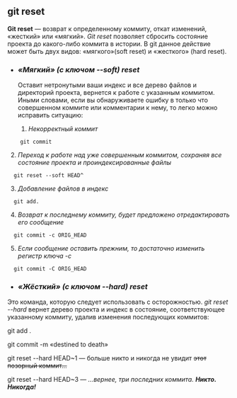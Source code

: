 ## git reset

**Git reset** — возврат к определенному коммиту, откат изменений, «жесткий» или «мягкий». *Git reset* позволяет сбросить состояние проекта до какого-либо коммита в истории. В git данное действие может быть двух видов: «мягкого»(soft reset) и «жесткого» (hard reset).

- ### ***«Мягкий» (с ключом --soft) reset*** 
  Оставит нетронутыми ваши индекс и все дерево файлов и директорий проекта, вернется к работе с указанным коммитом. Иными словами, если вы обнаруживаете ошибку в только что совершенном коммите или комментарии к нему, то легко можно исправить ситуацию:

  1. *Некорректный коммит*

```
    git commit
```    

  2. *Переход к работе над уже совершенным коммитом, сохраняя все состояние проекта и проиндексированные файлы* 

```
  git reset --soft HEAD^
```

  3. *Добавление файлов в индекс* 

```
  git add.
```

  4. *Возврат к последнему коммиту, будет предложено отредактировать его сообщение*

```
  git commit -c ORIG_HEAD
```

  5. *Если сообщение оставить прежним, то достаточно изменить регистр ключа -с*

```  
  git commit -C ORIG_HEAD
```

- ### ***«Жёсткий» (с ключом --hard) reset*** 

 Это команда, которую следует использовать с осторожностью. *git reset --hard* вернет дерево проекта и индекс в состояние, соответствующее указанному коммиту, удалив изменения последующих коммитов:
 


git add .

git commit -m «destined to death»

git reset --hard HEAD~1 — больше никто и никогда не увидит ~~этот позорный коммит...~~

git reset --hard HEAD~3 — *...вернее, три последних коммита.* ***Никто. Никогда!***
